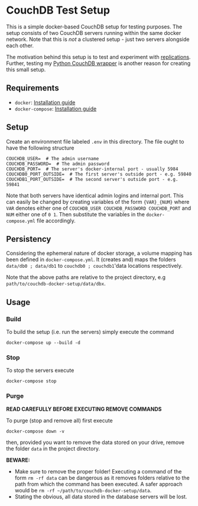 # CouchDB Test Setup

This is a simple docker-based CouchDB setup for testing purposes.
The setup consists of two CouchDB servers running within the same docker network.
Note that this is *not* a clustered setup - just two servers alongside each other.

The motivation behind this setup is to test and experiment with
[replications](https://docs.couchdb.org/en/main/api/server/common.html#replicate).
Further, testing my [Python CouchDB wrapper](https://github.com/n-vlahovic/relax-python)
is another reason for creating this small setup.


## Requirements

- `docker`: [Installation guide](https://docs.docker.com/get-docker/)
- `docker-compose`: [Installation guide](https://docs.docker.com/compose/install/)


## Setup

Create an environment file labeled `.env` in this directory.
The file ought to have the following structure

```
COUCHDB_USER=  # The admin username
COUCHDB_PASSWORD=  # The admin password
COUCHDB_PORT=  # The server's docker-internal port - usually 5984
COUCHDB0_PORT_OUTSIDE=  # The first server's outside port - e.g. 59840
COUCHDB1_PORT_OUTSIDE=  # The second server's outside port - e.g. 59841
```

Note that both servers have identical admin logins and internal port.
This can easily be changed by creating variables of the form `{VAR}_{NUM}` where
`VAR` denotes either one of `COUCHDB_USER COUCHDB_PASSWORD COUCHDB_PORT` and
`NUM` either one of `0 1`. Then substitute the variables in the
`docker-compose.yml` file accordingly.


## Persistency

Considering the ephemeral nature of docker storage, a volume mapping has been
defined in `docker-compose.yml`. It (creates and) maps the folders
`data/db0 ; data/db1` to `couchdb0 ; couchdb1`'data locations respectively.

Note that the above paths are relative to the project directory, e.g
`path/to/couchdb-docker-setup/data/dbx`.


## Usage

### Build

To build the setup (i.e. run the servers) simply execute the command

    docker-compose up --build -d


### Stop

To stop the servers execute

    docker-compose stop

### Purge

**READ CAREFULLY BEFORE EXECUTING REMOVE COMMANDS**

To purge (stop and remove all) first execute

    docker-compose down -v

then, provided you want to remove the data stored on your drive, remove the
folder `data` in the project directory.

**BEWARE:**

  - Make sure to remove the proper folder! Executing a command of the form
  `rm -rf data` can be dangerous as it removes folders relative to the path
  from which the command has been executed. A safer approach would be
  `rm -rf ~/path/to/couchdb-docker-setup/data`.
  - Stating the obvious, all data stored in the database servers will be lost.
